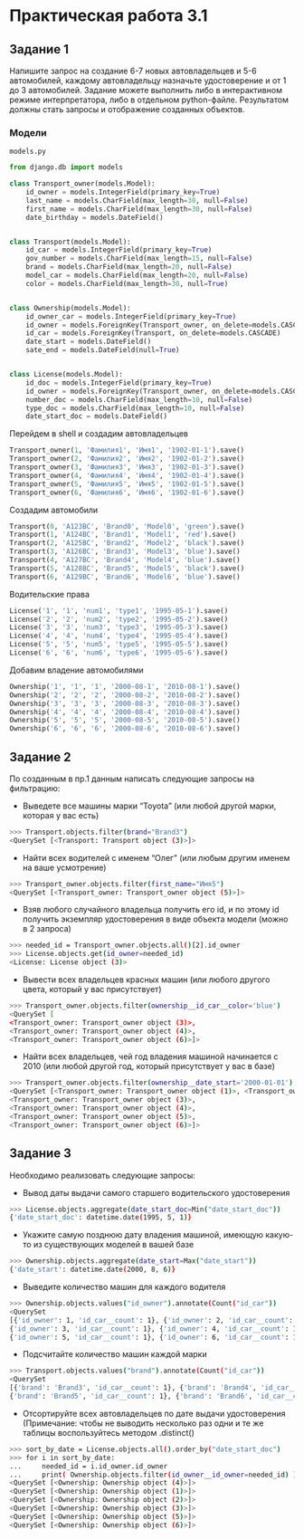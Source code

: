 # Практическая работа 3.1

## Задание 1

Напишите запрос на создание 6-7 новых автовладельцев и 5-6 автомобилей, каждому автовладельцу назначьте удостоверение и от 1 до 3 автомобилей. Задание можете выполнить либо в интерактивном режиме интерпретатора, либо в отдельном python-файле. Результатом должны стать запросы и отображение созданных объектов.

### Модели

`models.py`

```python
from django.db import models

class Transport_owner(models.Model):
    id_owner = models.IntegerField(primary_key=True)
    last_name = models.CharField(max_length=30, null=False)
    first_name = models.CharField(max_length=30, null=False)
    date_birthday = models.DateField()


class Transport(models.Model):
    id_car = models.IntegerField(primary_key=True)
    gov_number = models.CharField(max_length=15, null=False)
    brand = models.CharField(max_length=20, null=False)
    model_car = models.CharField(max_length=20, null=False)
    color = models.CharField(max_length=30, null=True)


class Ownership(models.Model):
    id_owner_car = models.IntegerField(primary_key=True)
    id_owner = models.ForeignKey(Transport_owner, on_delete=models.CASCADE)
    id_car = models.ForeignKey(Transport, on_delete=models.CASCADE)
    date_start = models.DateField()
    sate_end = models.DateField(null=True)


class License(models.Model):
    id_doc = models.IntegerField(primary_key=True)
    id_owner = models.ForeignKey(Transport_owner, on_delete=models.CASCADE, related_name="docs")
    number_doc = models.CharField(max_length=10, null=False)
    type_doc = models.CharField(max_length=10, null=False)
    date_start_doc = models.DateField()
```

Перейдем в shell и создадим автовладельцев

```python
Transport_owner(1, 'Фамилия1', 'Имя1', '1902-01-1').save()
Transport_owner(2, 'Фамилия2', 'Имя2', '1902-01-2').save()
Transport_owner(3, 'Фамилия3', 'Имя3', '1902-01-3').save()
Transport_owner(4, 'Фамилия4', 'Имя4', '1902-01-4').save()
Transport_owner(5, 'Фамилия5', 'Имя5', '1902-01-5').save()
Transport_owner(6, 'Фамилия6', 'Имя6', '1902-01-6').save()
```

Создадим автомобили

```python
Transport(0, 'A123BC', 'Brand0', 'Model0', 'green').save()
Transport(1, 'A124BC', 'Brand1', 'Model1', 'red').save()
Transport(2, 'A125BC', 'Brand2', 'Model2', 'black').save()
Transport(3, 'A126BC', 'Brand3', 'Model3', 'blue').save()
Transport(4, 'A127BC', 'Brand4', 'Model4', 'blue').save()
Transport(5, 'A128BC', 'Brand5', 'Model5', 'black').save()
Transport(6, 'A129BC', 'Brand6', 'Model6', 'blue').save()
```

Водительские права

```python
License('1', '1', 'num1', 'type1', '1995-05-1').save()
License('2', '2', 'num2', 'type2', '1995-05-2').save()
License('3', '3', 'num3', 'type3', '1995-05-3').save()
License('4', '4', 'num4', 'type4', '1995-05-4').save()
License('5', '5', 'num5', 'type5', '1995-05-5').save()
License('6', '6', 'num6', 'type6', '1995-05-6').save()
```

Добавим владение автомобилями

```python
Ownership('1', '1', '1', '2000-08-1', '2010-08-1').save()
Ownership('2', '2', '2', '2000-08-2', '2010-08-2').save()
Ownership('3', '3', '3', '2000-08-3', '2010-08-3').save()
Ownership('4', '4', '4', '2000-08-4', '2010-08-4').save()
Ownership('5', '5', '5', '2000-08-5', '2010-08-5').save()
Ownership('6', '6', '6', '2000-08-6', '2010-08-6').save()
```

## Задание 2

По созданным в пр.1 данным написать следующие запросы на фильтрацию:

- Выведете все машины марки “Toyota” (или любой другой марки, которая у вас есть)

```bash
>>> Transport.objects.filter(brand="Brand3")
<QuerySet [<Transport: Transport object (3)>]>
```

- Найти всех водителей с именем “Олег” (или любым другим именем на ваше усмотрение)

```bash
>>> Transport_owner.objects.filter(first_name="Имя5")
<QuerySet [<Transport_owner: Transport_owner object (5)>]>
```

- Взяв любого случайного владельца получить его id, и по этому id получить экземпляр удостоверения в виде объекта модели (можно в 2 запроса)

```bash
>>> needed_id = Transport_owner.objects.all()[2].id_owner
>>> License.objects.get(id_owner=needed_id)
<License: License object (3)>
```

- Вывести всех владельцев красных машин (или любого другого цвета, который у вас присутствует)

```bash
>>> Transport_owner.objects.filter(ownership__id_car__color='blue')
<QuerySet [
<Transport_owner: Transport_owner object (3)>,
<Transport_owner: Transport_owner object (4)>,
<Transport_owner: Transport_owner object (6)>]>
```

- Найти всех владельцев, чей год владения машиной начинается с 2010 (или любой другой год, который присутствует у вас в базе)

```bash
>>> Transport_owner.objects.filter(ownership__date_start='2000-01-01')
<QuerySet [<Transport_owner: Transport_owner object (1)>, <Transport_owner: Transport_owner object (2)>,
<Transport_owner: Transport_owner object (3)>,
<Transport_owner: Transport_owner object (4)>,
<Transport_owner: Transport_owner object (5)>,
<Transport_owner: Transport_owner object (6)>]>
```

## Задание 3

Необходимо реализовать следующие запросы:

- Вывод даты выдачи самого старшего водительского удостоверения

```bash
>>> License.objects.aggregate(date_start_doc=Min("date_start_doc"))
{'date_start_doc': datetime.date(1995, 5, 1)}
```

- Укажите самую позднюю дату владения машиной, имеющую какую-то из существующих моделей в вашей базе

```bash
>>> Ownership.objects.aggregate(date_start=Max("date_start"))
{'date_start': datetime.date(2000, 8, 6)}
```

- Выведите количество машин для каждого водителя

```bash
>>> Ownership.objects.values("id_owner").annotate(Count("id_car"))
<QuerySet
[{'id_owner': 1, 'id_car__count': 1}, {'id_owner': 2, 'id_car__count': 1},
{'id_owner': 3, 'id_car__count': 1}, {'id_owner': 4, 'id_car__count': 1},
{'id_owner': 5, 'id_car__count': 1}, {'id_owner': 6, 'id_car__count': 1}]
```

- Подсчитайте количество машин каждой марки

```bash
>>> Transport.objects.values("brand").annotate(Count("id_car"))
<QuerySet
[{'brand': 'Brand3', 'id_car__count': 1}, {'brand': 'Brand4', 'id_car__count': 3},
{'brand': 'Brand5', 'id_car__count': 1}, {'brand': 'Brand6', 'id_car__count': 1}]
```

- Отсортируйте всех автовладельцев по дате выдачи удостоверения (Примечание: чтобы не выводить несколько раз одни и те же таблицы воспользуйтесь методом .distinct()

```bash
>>> sort_by_date = License.objects.all().order_by("date_start_doc")
>>> for i in sort_by_date:
...     needed_id = i.id_owner.id_owner
...     print( Ownership.objects.filter(id_owner__id_owner=needed_id) )
<QuerySet [<Ownership: Ownership object (4)>]>
<QuerySet [<Ownership: Ownership object (1)>]>
<QuerySet [<Ownership: Ownership object (2)>]>
<QuerySet [<Ownership: Ownership object (3)>]>
<QuerySet [<Ownership: Ownership object (5)>]>
<QuerySet [<Ownership: Ownership object (6)>]>
```
